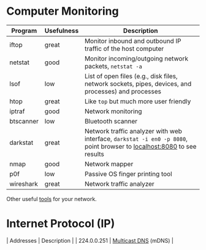 # Computer Monitoring

| Program   | Usefulness | Description |
|-----------|------------|-------------|
| iftop     | great      | Monitor inbound and outbound IP traffic of the host computer |
| netstat   | good       | Monitor incoming/outgoing network packets, `netstat -a` |
| lsof      | low        | List of open files (e.g., disk files, network sockets, pipes, devices, and processes) and processes |
| htop      | great      | Like `top` but much more user friendly |
| iptraf    | good       | Network monitoring |
| btscanner | low        | Bluetooth scanner |
| darkstat  | great      | Network traffic analyzer with web interface, `darkstat -i en0 -p 8080`, point browser to [localhost:8080](http://localhost:8080) to see results |
| nmap      | good       | Network mapper |
| p0f       | low        | Passive OS finger printing tool |
| wireshark | great      | Network traffic analyzer |

Other useful [tools](http://hack-tools.blackploit.com/2014/07/pwnpi-pen-test-drop-box-distro-for.html) for your network.

# Internet Protocol (IP)

| Addresses | Description |
| 224.0.0.251 | [Multicast DNS](http://en.wikipedia.org/wiki/Multicast_address) (mDNS) |



